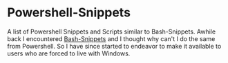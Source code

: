 # Powershell-Snippets
A list of Powershell Snippets and Scripts similar to Bash-Snippets.
Awhile back I encountered [Bash-Snippets](https://github.com/alexanderepstein/Bash-Snippets.git) and I thought why can't I do the same from Powershell. So I have since started to endeavor to make it available to users who are forced to live with Windows.
